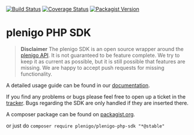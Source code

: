 [![Build Status](https://secure.travis-ci.org/plenigo/plenigo_php_sdk.png?branch=master)](https://travis-ci.org/plenigo/plenigo_php_sdk) [![Coverage Status](https://coveralls.io/repos/plenigo/plenigo_php_sdk/badge.svg)](https://coveralls.io/r/plenigo/plenigo_php_sdk) [![Packagist Version](https://img.shields.io/packagist/v/plenigo/plenigo-php-sdk.svg)](https://packagist.org/packages/plenigo/plenigo-php-sdk)

plenigo PHP SDK
===============
> **Disclaimer**
> The plenigo SDK is an open source wrapper around the [plenigo API](https://api.plenigo.com).
> It is not guaranteed to be feature complete. We try to keep it as current as possible, but it is still possible that features are missing. We are happy to accept push requests for missing functionality.

A detailed usage guide can be found in our [documentation](https://plenigo.github.io/sdks/php).

If you find any problems or bugs please feel free to open up a ticket in the [tracker](https://github.com/plenigo/plenigo_php_sdk/issues). Bugs regarding the SDK are only handled if they are inserted there.

A composer package can be found on [packagist.org](https://packagist.org/packages/plenigo/plenigo-php-sdk).

or just do `composer require plenigo/plenigo-php-sdk "*@stable"`
